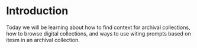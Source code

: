 # Introduction
Today we will be learning about how to find context for archival collections, how to browse digital collections, and ways to use witing prompts based on itesm in an archival collection.
